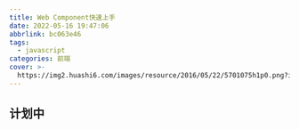 ```yaml
---
title: Web Component快速上手
date: 2022-05-16 19:47:06
abbrlink: bc063e46
tags:
  - javascript
categories: 前端
cover: >-
  https://img2.huashi6.com/images/resource/2016/05/22/5701075h1p0.png?imageMogr2/quality/100/interlace/1/thumbnail/2000x%3E/format/jpeg
---
```


## 计划中